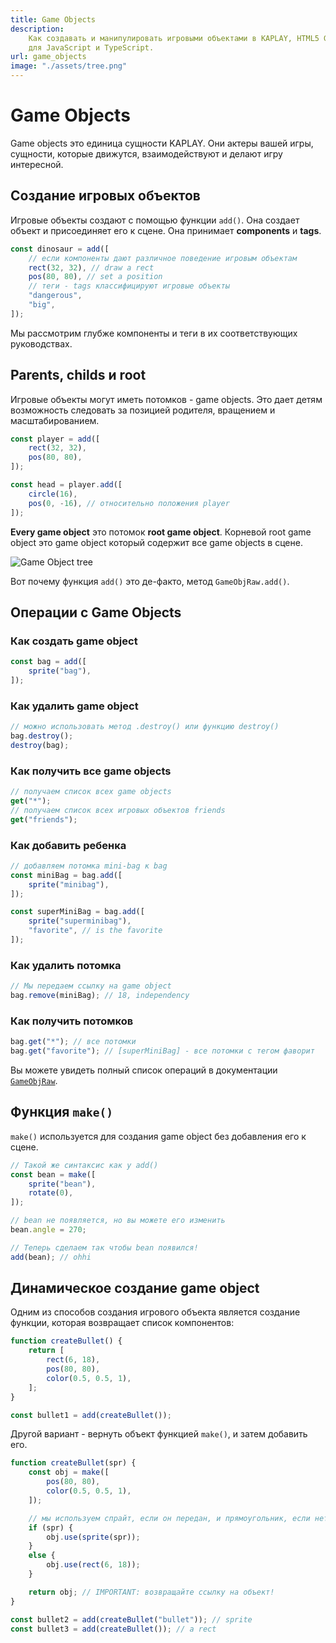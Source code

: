 ```yaml
---
title: Game Objects
description:
    Как создавать и манипулировать игровыми объектами в KAPLAY, HTML5 Game Engine
    для JavaScript и TypeScript.
url: game_objects
image: "./assets/tree.png"
---
```


# Game Objects

Game objects это единица сущности KAPLAY. Они актеры вашей игры,
сущности, которые движутся, взаимодействуют и делают игру интересной.

## Создание игровых объектов

Игровые объекты создают с помощью функции `add()`. Она создает объект
и присоединяет его к сцене. Она принимает **components** и **tags**.

```js
const dinosaur = add([
    // если компоненты дают различное поведение игровым объектам
    rect(32, 32), // draw a rect
    pos(80, 80), // set a position
    // теги - tags классифицируют игровые объекты
    "dangerous",
    "big",
]);
```

Мы рассмотрим глубже компоненты и ​​теги в их соответствующих руководствах.

## Parents, childs и root

Игровые объекты могут иметь потомков - game objects. Это дает детям
возможность следовать за позицией родителя, вращением и масштабированием.

```js
const player = add([
    rect(32, 32),
    pos(80, 80),
]);

const head = player.add([
    circle(16),
    pos(0, -16), // относительно положения player
]);
```

**Every game object** это потомок **root game object**. Корневой root game
object это game object который содержит все game objects в сцене.

![Game Object tree](./assets/tree.png)

Вот почему функция `add()` это де-факто, метод `GameObjRaw.add()`.

## Операции с Game Objects

### Как создать game object

```js
const bag = add([
    sprite("bag"),
]);
```

### Как удалить game object

```js
// можно использовать метод .destroy() или функцию destroy()
bag.destroy();
destroy(bag);
```

### Как получить все game objects

```js
// получаем список всех game objects
get("*");
// получаем список всех игровых объектов friends
get("friends");
```

### Как добавить ребенка

```js
// добавляем потомка mini-bag к bag
const miniBag = bag.add([
    sprite("minibag"),
]);

const superMiniBag = bag.add([
    sprite("superminibag"),
    "favorite", // is the favorite
]);
```

### Как удалить потомка

```js
// Мы передаем ссылку на game object
bag.remove(miniBag); // 18, independency
```

### Как получить потомков

```js
bag.get("*"); // все потомки
bag.get("favorite"); // [superMiniBag] - все потомки с тегом фаворит
```

Вы можете увидеть полный список операций в документации [`GameObjRaw`](/doc/GameObjRaw).

## Функция `make()`

`make()` используется для создания game object без добавления его к сцене.

```js
// Такой же синтаксис как у add()
const bean = make([
    sprite("bean"),
    rotate(0),
]);

// bean не появляется, но вы можете его изменить
bean.angle = 270;

// Теперь сделаем так чтобы bean появился!
add(bean); // ohhi
```

## Динамическое создание game object

Одним из способов создания игрового объекта является создание функции,
которая возвращает список компонентов:

```js
function createBullet() {
    return [
        rect(6, 18),
        pos(80, 80),
        color(0.5, 0.5, 1),
    ];
}

const bullet1 = add(createBullet());
```

Другой вариант - вернуть объект функцией `make()`, и затем добавить его.

```js
function createBullet(spr) {
    const obj = make([
        pos(80, 80),
        color(0.5, 0.5, 1),
    ]);

    // мы используем спрайт, если он передан, и прямоугольник, если нет
    if (spr) {
        obj.use(sprite(spr));
    }
    else {
        obj.use(rect(6, 18));
    }

    return obj; // IMPORTANT: возвращайте ссылку на объект!
}

const bullet2 = add(createBullet("bullet")); // sprite
const bullet3 = add(createBullet()); // a rect
```
